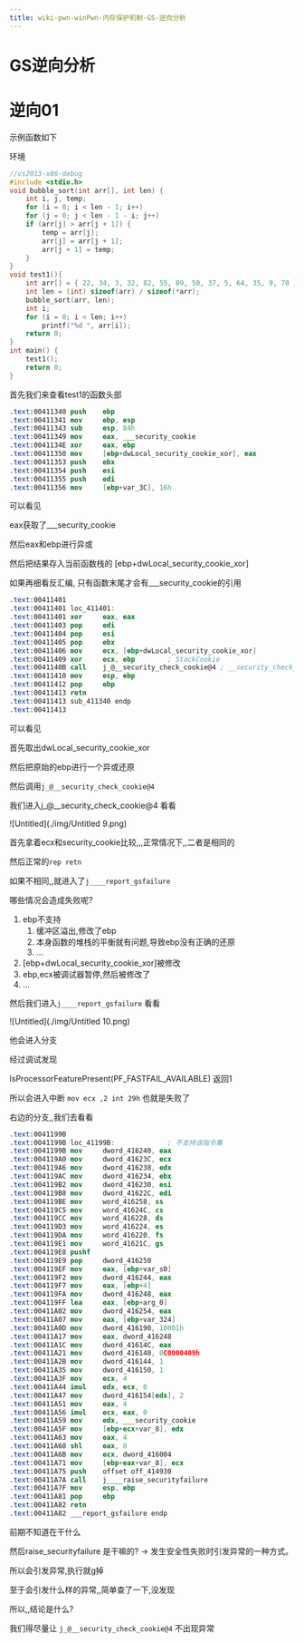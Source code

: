 ```yaml
---
title: wiki-pwn-winPwn-内存保护机制-GS-逆向分析
---
```

# GS逆向分析

# 逆向01

示例函数如下

环境

```cpp
//vs2013-x86-debug
#include <stdio.h>
void bubble_sort(int arr[], int len) {
	int i, j, temp;
	for (i = 0; i < len - 1; i++)
	for (j = 0; j < len - 1 - i; j++)
	if (arr[j] > arr[j + 1]) {
		temp = arr[j];
		arr[j] = arr[j + 1];
		arr[j + 1] = temp;
	}
}
void test1(){
	int arr[] = { 22, 34, 3, 32, 82, 55, 89, 50, 37, 5, 64, 35, 9, 70 };
	int len = (int) sizeof(arr) / sizeof(*arr);
	bubble_sort(arr, len);
	int i;
	for (i = 0; i < len; i++)
		printf("%d ", arr[i]);
	return 0;
}
int main() {
	test1();
	return 0;
}
```

首先我们来查看test1的函数头部

```nasm
.text:00411340 push    ebp
.text:00411341 mov     ebp, esp
.text:00411343 sub     esp, 84h
.text:00411349 mov     eax, ___security_cookie
.text:0041134E xor     eax, ebp
.text:00411350 mov     [ebp+dwLocal_security_cookie_xor], eax
.text:00411353 push    ebx
.text:00411354 push    esi
.text:00411355 push    edi
.text:00411356 mov     [ebp+var_3C], 16h
```

可以看见

eax获取了___security_cookie

然后eax和ebp进行异或

然后把结果存入当前函数栈的 [ebp+dwLocal_security_cookie_xor]

如果再细看反汇编, 只有函数末尾才会有___security_cookie的引用

```nasm
.text:00411401
.text:00411401 loc_411401:
.text:00411401 xor     eax, eax
.text:00411403 pop     edi
.text:00411404 pop     esi
.text:00411405 pop     ebx
.text:00411406 mov     ecx, [ebp+dwLocal_security_cookie_xor]
.text:00411409 xor     ecx, ebp        ; StackCookie
.text:0041140B call    j_@__security_check_cookie@4 ; __security_check_cookie(x)
.text:00411410 mov     esp, ebp
.text:00411412 pop     ebp
.text:00411413 retn
.text:00411413 sub_411340 endp
.text:00411413
```

可以看见

首先取出dwLocal_security_cookie_xor

然后把原始的ebp进行一个异或还原

然后调用`j_@__security_check_cookie@4` 

我们进入j_@__security_check_cookie@4 看看

![Untitled](./img/Untitled 9.png)

首先拿着ecx和security_cookie比较,,,正常情况下,,二者是相同的

然后正常的`rep retn` 

如果不相同,,就进入了`j____report_gsfailure`

哪些情况会造成失败呢?

1. ebp不支持
    1. 缓冲区溢出,修改了ebp
    2. 本身函数的堆栈的平衡就有问题,导致ebp没有正确的还原
    3. …
2. [ebp+dwLocal_security_cookie_xor]被修改
3. ebp,ecx被调试器暂停,然后被修改了
4. …

然后我们进入`j____report_gsfailure` 看看

![Untitled](./img/Untitled 10.png)

他会进入分支

经过调试发现

IsProcessorFeaturePresent(PF_FASTFAIL_AVAILABLE) 返回1

所以会进入中断 `mov ecx ,2 int 29h` 也就是失败了

右边的分支,,我们去看看

```nasm
.text:0041199B
.text:0041199B loc_41199B:             ; 不支持该指令集
.text:0041199B mov     dword_416240, eax
.text:004119A0 mov     dword_41623C, ecx
.text:004119A6 mov     dword_416238, edx
.text:004119AC mov     dword_416234, ebx
.text:004119B2 mov     dword_416230, esi
.text:004119B8 mov     dword_41622C, edi
.text:004119BE mov     word_416258, ss
.text:004119C5 mov     word_41624C, cs
.text:004119CC mov     word_416228, ds
.text:004119D3 mov     word_416224, es
.text:004119DA mov     word_416220, fs
.text:004119E1 mov     word_41621C, gs
.text:004119E8 pushf
.text:004119E9 pop     dword_416250
.text:004119EF mov     eax, [ebp+var_s0]
.text:004119F2 mov     dword_416244, eax
.text:004119F7 mov     eax, [ebp+4]
.text:004119FA mov     dword_416248, eax
.text:004119FF lea     eax, [ebp+arg_0]
.text:00411A02 mov     dword_416254, eax
.text:00411A07 mov     eax, [ebp+var_324]
.text:00411A0D mov     dword_416190, 10001h
.text:00411A17 mov     eax, dword_416248
.text:00411A1C mov     dword_41614C, eax
.text:00411A21 mov     dword_416140, 0C0000409h
.text:00411A2B mov     dword_416144, 1
.text:00411A35 mov     dword_416150, 1
.text:00411A3F mov     ecx, 4
.text:00411A44 imul    edx, ecx, 0
.text:00411A47 mov     dword_416154[edx], 2
.text:00411A51 mov     eax, 4
.text:00411A56 imul    ecx, eax, 0
.text:00411A59 mov     edx, ___security_cookie
.text:00411A5F mov     [ebp+ecx+var_8], edx
.text:00411A63 mov     eax, 4
.text:00411A68 shl     eax, 0
.text:00411A6B mov     ecx, dword_416004
.text:00411A71 mov     [ebp+eax+var_8], ecx
.text:00411A75 push    offset off_414930
.text:00411A7A call    j____raise_securityfailure
.text:00411A7F mov     esp, ebp
.text:00411A81 pop     ebp
.text:00411A82 retn
.text:00411A82 ___report_gsfailure endp
```

前期不知道在干什么

然后raise_securityfailure 是干嘛的? → 发生安全性失败时引发异常的一种方式。

所以会引发异常,执行就g掉

至于会引发什么样的异常,,简单查了一下,没发现

所以,,结论是什么?

我们得尽量让 `j_@__security_check_cookie@4` 不出现异常